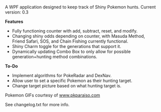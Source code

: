 A WPF application designed to keep track of Shiny Pokemon hunts. Current version: 0.3

**Features**
- Fully functioning counter with add, subtract, reset, and modify.
- Changing shiny odds depending on counter, with Masuda Method, Friend Safari, SOS, and Chain Fishing currently functional.
- Shiny Charm toggle for the generations that support it.
- Dynamically updating Combo Box to only allow for possible generation+hunting method combinations.

**To-Do**
- Implement algorithms for PokeRadar and DexNav.
- Allow user to set a specific Pokemon as their hunting target.
- Change target picture based on what hunting target is.

Pokemon GIFs courtesy of www.pkparaiso.com

See changelog.txt for more info.

